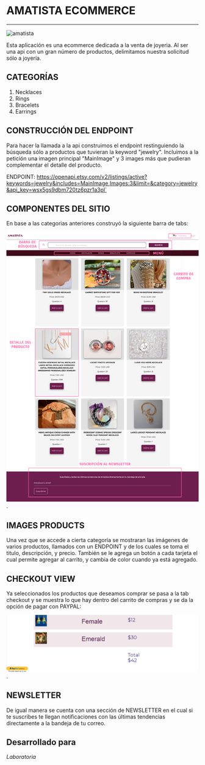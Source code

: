 # AMATISTA ECOMMERCE
-----
![amatista](https://user-images.githubusercontent.com/32876693/38839649-4e5149b8-41a1-11e8-8fdf-7f4864909b38.png)

Esta aplicación es una ecommerce dedicada a la venta de joyeria.
Al ser una api con un gran número de productos, delimitamos nuestra solicitud sólo a joyería.


## CATEGORÍAS

1. Necklaces
2. Rings
3. Bracelets
4. Earrings


## CONSTRUCCIÓN DEL ENDPOINT

Para hacer la llamada a la api construimos el endpoint restinguiendo la búsqueda sólo a productos que tuvieran la keyword "jewelry". Incluimos a la petición una imagen principal "MainImage" y 3 images más que pudieran complementar el detalle del producto.

ENDPOINT:
https://openapi.etsy.com/v2/listings/active?keywords=jewelry&includes=MainImage,Images:3&limit=&category=jewelry&api_key=wsx5gs9dbm720tz6pzr1a3pl`

## COMPONENTES DEL SITIO

En base a las categorias anteriores construyó la siguiente barra de tabs:

![descripcion](assets/images/descripcion.png).

## IMAGES PRODUCTS
Una vez que  se accede a cierta categoría se mostraran las imágenes de varios
productos, llamados con un ENDPOINT y de los cuales se toma el titulo, descripción,
y precio. También se le agrega un botón a cada tarjeta el cual permite agregar al
carrito, y cambia de color cuando ya está agregado.



## CHECKOUT VIEW
Ya seleccionados los productos que deseamos comprar se pasa a la tab checkout y
 se muestra lo que hay dentro del carrito de compras y se da la opción de pagar
 con PAYPAL:

![checkout](assets/images/checkout.png).

## NEWSLETTER
De igual manera se cuenta con una sección de NEWSLETTER en el cual si te suscribes
te llegan notificaciones con las últimas tendencias directamente a la bandeja
de tu correo.





Desarrollado para
------
_Laboratoria_
